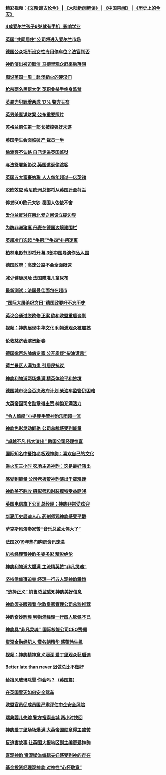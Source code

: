#### 精彩视频：[《文昭谈古论今》](https://github.com/gfw-breaker/wenzhao) | [《大陆新闻解读》](https://github.com/gfw-breaker/ntdtv-comedy) | [《中国禁闻》](https://github.com/gfw-breaker/ntdtv-news) | [《历史上的今天》](https://github.com/gfw-breaker/today-in-history) 

#### [4成爱尔兰孩子9岁就有手机   影响学业](../pages/nsc974/n11018141.md?t=02021230) 

#### [英国“共同居住”公司将进入爱尔兰市场](../pages/nsc974/n11018074.md?t=02021230) 

#### [德国公众场所设女性专用停车位？法官判否](../pages/nsc974/n11018033.md?t=02021230) 

#### [神韵演出被迫取消 马德里观众赶来后落泪](../pages/nsc974/n11016854.md?t=02021230) 

#### [图说英国一周：赴汤蹈火的硬汉们](../pages/nsc974/n11016810.md?t=02021230) 

#### [枪杀两名黑帮大佬 英职业杀手终身监禁](../pages/nsc974/n11016799.md?t=02021230) 

#### [英暴力犯罪增两成 17% 警方无奈](../pages/nsc974/n11016787.md?t=02021230) 

#### [英男杀妻谋财案 公布重要照片](../pages/nsc974/n11016778.md?t=02021230) 

#### [苏格兰前任第一部长被控强奸未遂](../pages/nsc974/n11016772.md?t=02021230) 

#### [英国学生会面临破产 裁员一半](../pages/nsc974/n11016766.md?t=02021230) 

#### [偷渡客不认路 自己走进英国监狱](../pages/nsc974/n11016763.md?t=02021230) 

#### [与法签署新协议 英国遣返偷渡客](../pages/nsc974/n11016756.md?t=02021230) 

#### [英国五大富豪纳税 人人每年超过一亿英镑](../pages/nsc974/n11016706.md?t=02021230) 

#### [脱欧效应 索尼欧洲总部将从英国迁至荷兰](../pages/nsc974/n11015209.md?t=02021230) 

#### [停发500欧元大钞 德国人依依不舍](../pages/nsc974/n11015417.md?t=02021230) 

#### [爱尔兰反对在南北爱之间设立硬边界](../pages/nsc974/n11015382.md?t=02021230) 

#### [为防非洲猪瘟 丹麦在德国边境建围栏](../pages/nsc974/n11014368.md?t=02021230) 

#### [英超冷门迭起 “争冠”“争四”扑朔迷离](../pages/nsc974/n11014053.md?t=02021230) 

#### [柏林电影节即将开幕 3部中国导演作品入围](../pages/nsc974/n11013824.md?t=02021230) 

#### [德国政府：高速公路不会全面限速](../pages/nsc974/n11013841.md?t=02021230) 

#### [减少健康风险 法国瞄准儿童尿布](../pages/nsc974/n11012630.md?t=02021230) 

#### [最新测试：法国最佳面包在超市](../pages/nsc974/n11012842.md?t=02021230) 

#### [“国际大屠杀纪念日”德国政要吁不忘历史](../pages/nsc974/n11012513.md?t=02021230) 

#### [英议会通过脱欧修正案 欲和欧盟重启谈判](../pages/nsc974/n11011622.md?t=02021230) 

#### [视频：神韵展现中华文化 利物浦观众被震撼](../pages/nsc974/n11011005.md?t=02021230) 

#### [伦敦慈济表演贺新春](../pages/nsc974/n11011139.md?t=02021230) 

#### [德国逾百名肺病专家 公开质疑“柴油谎言”](../pages/nsc974/n11010325.md?t=02021230) 

#### [荷兰景区人满为患 引居民抗议 ](../pages/nsc974/n11010747.md?t=02021230) 

#### [神韵利物浦两场爆满 精英体验平和妙境](../pages/nsc974/n11010417.md?t=02021230) 

#### [德国城市议会否决政府计划 柴油车监管仍困难](../pages/nsc974/n11010716.md?t=02021230) 

#### [大英帝国司令勋章得主赞 神韵充满活力](../pages/nsc974/n11009434.md?t=02021230) 

#### [“令人惊叹”小提琴手赞神韵乐团超一流](../pages/nsc974/n11009535.md?t=02021230) 

#### [神韵色彩灵动鲜艳 公司总裁感受到能量](../pages/nsc974/n11009391.md?t=02021230) 

#### [“卓越不凡 伟大演出” 跨国公司经理惊喜](../pages/nsc974/n11009359.md?t=02021230) 

#### [国际知名中餐馆老板观神韵：喜欢自己的文化](../pages/nsc974/n11009314.md?t=02021230) 

#### [乘火车三小时 农场主追神韵：这是最好演出](../pages/nsc974/n11009299.md?t=02021230) 

#### [感受到能量 公司老板赞神韵演出千载难逢](../pages/nsc974/n11009226.md?t=02021230) 

#### [神韵美不胜收 摄影师和时装模特受益匪浅](../pages/nsc974/n11009171.md?t=02021230) 

#### [英国电信旗下公司总经理：神韵非常受欢迎](../pages/nsc974/n11008992.md?t=02021230) 

#### [华夏历史启迪人心 药剂师观神韵感受平静](../pages/nsc974/n11007232.md?t=02021230) 

#### [萨克斯风演奏家赞“音乐总监太伟大了”](../pages/nsc974/n11007174.md?t=02021230) 

#### [法国2019年热门购房资讯速递](../pages/nsc974/n10947033.md?t=02021230) 

#### [机构经理赞神韵多姿多彩 精彩绝伦](../pages/nsc974/n11006484.md?t=02021230) 

#### [神韵利物浦大爆满 主流精英赞“非凡灵魂”](../pages/nsc974/n11006697.md?t=02021230) 

#### [坚持信仰遭迫害 经理一行五人观神韵震惊](../pages/nsc974/n11006523.md?t=02021230) 

#### [“选择正义” 销售总监感知神韵美好信息](../pages/nsc974/n11006437.md?t=02021230) 

#### [神韵须亲眼观看 伦敦皇家管理公司总监推荐](../pages/nsc974/n11006402.md?t=02021230) 

#### [神韵奇妙辉煌 利物浦经理一行四人钦佩不已](../pages/nsc974/n11006397.md?t=02021230) 

#### [神韵具“非凡灵魂” 国际核能公司CEO赞佩](../pages/nsc974/n11006353.md?t=02021230) 

#### [资深金融经纪人 赏各朝精华 感蓬勃生机](../pages/nsc974/n11006347.md?t=02021230) 

#### [视频：神韵精神意义涵深 爱丁堡观众获启迪](../pages/nsc974/n11004622.md?t=02021230) 

#### [Better late than never 迟做总比不做好](../pages/nsc974/n11004768.md?t=02021230) 

#### [给挡风玻璃除雪 你会吗？（英国篇）](../pages/nsc974/n11004765.md?t=02021230) 

#### [在英国雪天如何安全驾车](../pages/nsc974/n11004758.md?t=02021230) 

#### [欧盟官员促成员国严肃评估中企安全风险](../pages/nsc974/n11004719.md?t=02021230) 

#### [瑞典婴儿失踪 警方搜索全城 两小时找回](../pages/nsc974/n11004065.md?t=02021230) 

#### [神韵爱丁堡场场爆满 大英帝国勋章得主盛赞](../pages/nsc974/n11003114.md?t=02021230) 

#### [反迫害故事 让英国大报地区副主编更爱神韵](../pages/nsc974/n11003184.md?t=02021230) 

#### [喜观神韵 资深媒体编辑夫妇感受到神的存在](../pages/nsc974/n11003116.md?t=02021230) 

#### [基金投资经理观神韵 对神性“心怀敬意”](../pages/nsc974/n11003069.md?t=02021230) 

